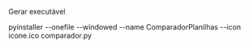 Gerar executável

pyinstaller --onefile --windowed --name ComparadorPlanilhas --icon icone.ico comparador.py
